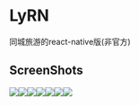 # LyRN
同城旅游的react-native版(非官方)

## ScreenShots
<img src="./Screenshots/home_1.png"><img src="./Screenshots/home_2.png"><img src="./Screenshots/home_3.png"><img src="./Screenshots/home_4.png"><img src="./Screenshots/date_1.png"><img src="./Screenshots/city_1.png"><img src="./Screenshots/city_2.png">